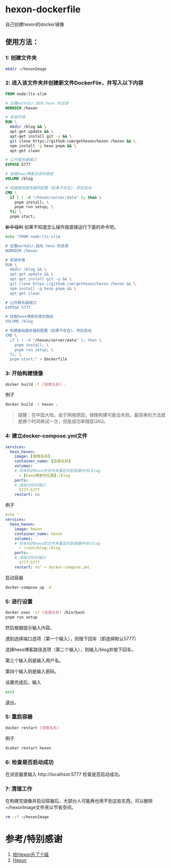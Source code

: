 # hexon-dockerfile
自己创建hexon的docker镜像
## 使用方法：
### 1: 创建文件夹
``` sh
mkdir ~/hexonImage
```
### 2:  进入该文件夹并创建新文件DockerFile，并写入以下内容
```dockerfile
FROM node:lts-slim

# 设置workdir,指向 hexo 的目录
WORKDIR /hexon

# 安装环境
RUN \
  mkdir /blog && \
  apt-get update && \
  apt-get install git -y && \
  git clone https://github.com/gethexon/hexon /hexon && \
  npm install -g hexo pnpm && \
  apt-get clean

# 公开服务器端口
EXPOSE 5777 

# 挂载hexo博客目录的路径
VOLUME /blog

# 构建基础服务器和配置（如果不存在），然后启动
CMD \
  if [ ! -d "/hexon/server/data" ]; then \
    pnpm install; \
    pnpm run setup; \
  fi; \
  pnpm start;
```

~~新手福利~~ 如果不知道怎么操作就直接运行下面的命令吧。
```sh
echo "FROM node:lts-slim

# 设置workdir,指向 hexo 的目录
WORKDIR /hexon

# 安装环境
RUN \
  mkdir /blog && \
  apt-get update && \
  apt-get install git -y && \
  git clone https://github.com/gethexon/hexon /hexon && \
  npm install -g hexo pnpm && \
  apt-get clean

# 公开服务器端口
EXPOSE 5777 

# 挂载hexo博客目录的路径
VOLUME /blog

# 构建基础服务器和配置（如果不存在），然后启动
CMD \
  if [ ! -d "/hexon/server/data" ]; then \
    pnpm install; \
    pnpm run setup; \
  fi; \
  pnpm start;" > Dockerfile
```

### 3: 开始构建镜像
```sh
docker build -t [镜像名称] .
```
例子
```sh
docker build -t hexon .
```

> 提醒：在中国大陆，由于网络原因，镜像构建可能会失败。最简单的方法就是换个时间再试一次，但是成功率贼低QAQ。

### 4: 建立docker-compose.yml文件
```yml
services:
  hexo_hexon:
    image: [镜像名称]
    container_name: [容器名称]
    volumes:
    # 将本机的hexo的文件夹重定向到容器中的/blog
      - [hexo博客的位置]:/blog
    ports:
    # 选择对应的端口
      5777:5777
    restart: no
```
例子
```yml
echo "
services:
  hexo_hexon:
    image: hexon
    container_name: hexon
    volumes:
    # 将本机的hexo的文件夹重定向到容器中的/blog
      - /root/blog:/blog
    ports:
    # 选择对应的端口
      5777:5777
    restart: no" > docker-compose.yml
```

启动容器
```sh
docker-compose up -d
```

### 5: 进行设置
```sh
docker exec -it [容器名称] /bin/bash
pnpm run setup
```
然后根据提示输入内容。

遇到选择端口选项（第一个输入），则按下回车（即选择默认5777）

选择hexo博客路径选项（第二个输入），则输入/blog并按下回车。

第三个输入则是输入用户名。

第四个输入则是输入密码。

设置完成后，输入
```sh
exit
```
退出。

### 5: 重启容器
```sh
docker restart [镜像名称]
```
例子
```sh
dcoker restart hexon
```

### 6: 检查是否启动成功
在浏览器里输入 http://localhsot:5777 检查是否启动成功。

### 7: 清理工作
在构建完镜像并启动容器后，大部分人可能再也用不到这些东西。可以删除~/hexonImage文件夹以节省空间。
```sh
rm -rf ~/hexonImage
```

# 参考/特别感谢
1. [给Hexon升了个级](https://laosu.ml/2022/10/05/%E7%BB%99Hexon%E5%8D%87%E4%BA%86%E4%B8%AA%E7%BA%A7/?highlight=hexon)
2. [Hexon](https://github.com/gethexon/hexon)
